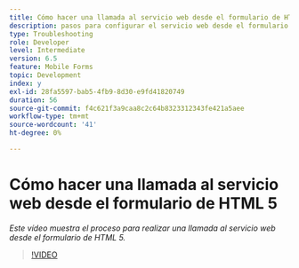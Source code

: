 ```yaml
---
title: Cómo hacer una llamada al servicio web desde el formulario de HTML 5
description: pasos para configurar el servicio web desde el formulario de HTML5
type: Troubleshooting
role: Developer
level: Intermediate
version: 6.5
feature: Mobile Forms
topic: Development
index: y
exl-id: 28fa5597-bab5-4fb9-8d30-e9fd41820749
duration: 56
source-git-commit: f4c621f3a9caa8c2c64b8323312343fe421a5aee
workflow-type: tm+mt
source-wordcount: '41'
ht-degree: 0%

---
```


# Cómo hacer una llamada al servicio web desde el formulario de HTML 5

*Este vídeo muestra el proceso para realizar una llamada al servicio web desde el formulario de HTML 5.*

>[!VIDEO](https://video.tv.adobe.com/v/335505?quality=12&learn=on)
